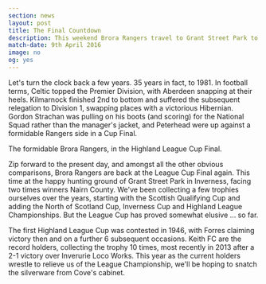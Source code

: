 ```yaml
---
section: news
layout: post
title: The Final Countdown
description: This weekend Brora Rangers travel to Grant Street Park to face Nairn County in the League Cup Final.
match-date: 9th April 2016
image: no
og: yes
---
```

Let's turn the clock back a few years. 35 years in fact, to 1981. In football terms, Celtic topped the Premier Division, with Aberdeen snapping at their heels. Kilmarnock finished 2nd to bottom and suffered the subsequent relegation to Division 1, swapping places with a victorious Hibernian. Gordon Strachan was pulling on his boots (and scoring) for the National Squad rather than the manager's jacket, and Peterhead were up against a formidable Rangers side in a Cup Final.

The formidable Brora Rangers, in the Highland League Cup Final.

Zip forward to the present day, and amongst all the other obvious comparisons, Brora Rangers are back at the League Cup Final again. This time at the happy hunting ground of Grant Street Park in Inverness, facing two times winners Nairn County. We've been collecting a few trophies ourselves over the years, starting with the Scottish Qualifying Cup and adding the North of Scotland Cup, Inverness Cup and Highland League Championships. But the League Cup has proved somewhat elusive ... so far.

The first Highland League Cup was contested in 1946, with Forres claiming victory then and on a further 6 subsequent occasions. Keith FC are the record holders, collecting the trophy 10 times, most recently in 2013 after a 2-1 victory over Inverurie Loco Works. This year as the current holders wrestle to relieve us of the League Championship, we'll be hoping to snatch the silverware from Cove's cabinet. 